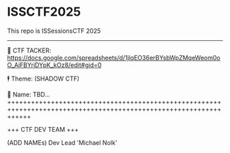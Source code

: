 # ISSCTF2025
This repo is ISSessionsCTF 2025
_______________________________

  📖 CTF TACKER: https://docs.google.com/spreadsheets/d/1jlqEO36erBYsbWpZMqeWeom0oO_AjFBYrjDYpK_kOz8/edit#gid=0
  
  
  🕴️ Theme: (SHADOW CTF)
  
  
  👀 Name: TBD... 
++++++++++++++++++++++++++++++++++++++++++++++++++++++++++++++++++++++++++++++++++++++++++++++++++++++++++++++++++

+++ CTF DEV TEAM +++

(ADD NAMEs) 
Dev Lead 'Michael Nolk'

